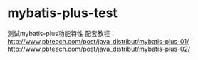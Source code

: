 # mybatis-plus-test
测试mybatis-plus功能特性
配套教程：
http://www.pbteach.com/post/java_distribut/mybatis-plus-01/
http://www.pbteach.com/post/java_distribut/mybatis-plus-02/
